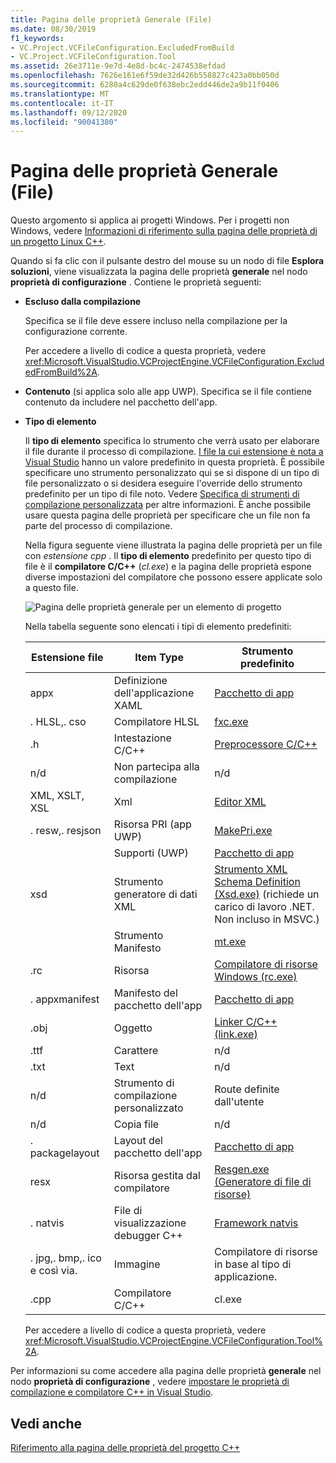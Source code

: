 ```yaml
---
title: Pagina delle proprietà Generale (File)
ms.date: 08/30/2019
f1_keywords:
- VC.Project.VCFileConfiguration.ExcludedFromBuild
- VC.Project.VCFileConfiguration.Tool
ms.assetid: 26e3711e-9e7d-4e8d-bc4c-2474538efdad
ms.openlocfilehash: 7626e161e6f59de32d426b558827c423a0bb050d
ms.sourcegitcommit: 6280a4c629de0f638ebc2edd446de2a9b11f0406
ms.translationtype: MT
ms.contentlocale: it-IT
ms.lasthandoff: 09/12/2020
ms.locfileid: "90041380"
---
```

# <a name="general-property-page-file"></a>Pagina delle proprietà Generale (File)

Questo argomento si applica ai progetti Windows. Per i progetti non Windows, vedere [Informazioni di riferimento sulla pagina delle proprietà di un progetto Linux C++](../../linux/prop-pages-linux.md).

Quando si fa clic con il pulsante destro del mouse su un nodo di file **Esplora soluzioni**, viene visualizzata la pagina delle proprietà **generale** nel nodo **proprietà di configurazione** . Contiene le proprietà seguenti:

- **Escluso dalla compilazione**

   Specifica se il file deve essere incluso nella compilazione per la configurazione corrente.

   Per accedere a livello di codice a questa proprietà, vedere <xref:Microsoft.VisualStudio.VCProjectEngine.VCFileConfiguration.ExcludedFromBuild%2A>.

- **Contenuto** (si applica solo alle app UWP). Specifica se il file contiene contenuto da includere nel pacchetto dell'app.

- **Tipo di elemento**

   Il **tipo di elemento** specifica lo strumento che verrà usato per elaborare il file durante il processo di compilazione. [I file la cui estensione è nota a Visual Studio](/visualstudio/extensibility/visual-cpp-project-extensibility#project-items) hanno un valore predefinito in questa proprietà. È possibile specificare uno strumento personalizzato qui se si dispone di un tipo di file personalizzato o si desidera eseguire l'override dello strumento predefinito per un tipo di file noto. Vedere [Specifica di strumenti di compilazione personalizzata](../specifying-custom-build-tools.md) per altre informazioni. È anche possibile usare questa pagina delle proprietà per specificare che un file non fa parte del processo di compilazione.

   Nella figura seguente viene illustrata la pagina delle proprietà per un file con *estensione cpp* . Il **tipo di elemento** predefinito per questo tipo di file è il **compilatore C/C++** (*cl.exe*) e la pagina delle proprietà espone diverse impostazioni del compilatore che possono essere applicate solo a questo file.

   ![Pagina delle proprietà generale per un elemento di progetto](media/file-general-item-type.png "Opzioni tipo di elemento")

    Nella tabella seguente sono elencati i tipi di elemento predefiniti:

    |Estensione file|Item Type|Strumento predefinito|
    |-|-|-|
    |appx|Definizione dell'applicazione XAML|[Pacchetto di app](/windows/win32/appxpkg/make-appx-package--makeappx-exe-)|
    |. HLSL,. cso|Compilatore HLSL|[fxc.exe](/windows/win32/direct3dtools/fxc)|
    |.h|Intestazione C/C++|[Preprocessore C/C++](../../preprocessor/c-cpp-preprocessor-reference.md)|
    |n/d|Non partecipa alla compilazione|n/d|
    |XML, XSLT, XSL|Xml|[Editor XML](/visualstudio/xml-tools/xml-editor)|
    |. resw,. resjson|Risorsa PRI (app UWP)|[MakePri.exe](/windows/uwp/app-resources/compile-resources-manually-with-makepri)|
    ||Supporti (UWP)|[Pacchetto di app](/windows/win32/appxpkg/make-appx-package--makeappx-exe-)|
    |xsd|Strumento generatore di dati XML|[Strumento XML Schema Definition (Xsd.exe)](/dotnet/standard/serialization/xml-schema-definition-tool-xsd-exe) (richiede un carico di lavoro .NET. Non incluso in MSVC.)|
    ||Strumento Manifesto|[mt.exe](/windows/win32/sbscs/mt-exe)|
    |.rc|Risorsa|[Compilatore di risorse Windows (rc.exe)](/windows/win32/menurc/resource-compiler)|
    |. appxmanifest|Manifesto del pacchetto dell'app|[Pacchetto di app](/windows/win32/appxpkg/make-appx-package--makeappx-exe-)|
    |.obj|Oggetto|[Linker C/C++ (link.exe)](cl-invokes-the-linker.md)|
    |.ttf|Carattere|n/d|
    |.txt|Text|n/d|
    |n/d|Strumento di compilazione personalizzato|Route definite dall'utente|
    |n/d|Copia file|n/d|
    |. packagelayout|Layout del pacchetto dell'app|[Pacchetto di app](/windows/win32/appxpkg/make-appx-package--makeappx-exe-)|
    |resx|Risorsa gestita dal compilatore|[Resgen.exe (Generatore di file di risorse)](/dotnet/framework/tools/resgen-exe-resource-file-generator)|
    |. natvis|File di visualizzazione debugger C++|[Framework natvis](/visualstudio/debugger/create-custom-views-of-native-objects)|
    |. jpg,. bmp,. ico e così via.|Immagine|Compilatore di risorse in base al tipo di applicazione.|
    |.cpp|Compilatore C/C++|cl.exe|

   Per accedere a livello di codice a questa proprietà, vedere <xref:Microsoft.VisualStudio.VCProjectEngine.VCFileConfiguration.Tool%2A>.

Per informazioni su come accedere alla pagina delle proprietà **generale** nel nodo **proprietà di configurazione** , vedere [impostare le proprietà di compilazione e compilatore C++ in Visual Studio](../working-with-project-properties.md).

## <a name="see-also"></a>Vedi anche

[Riferimento alla pagina delle proprietà del progetto C++](property-pages-visual-cpp.md)
